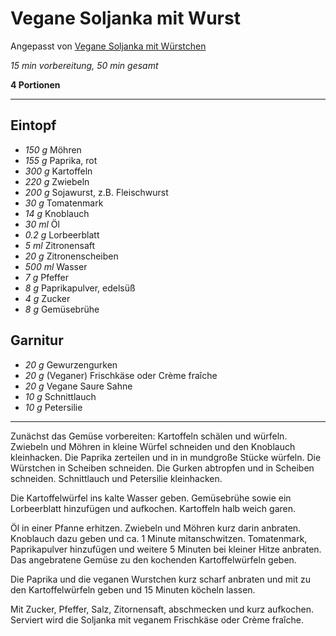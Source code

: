 # Vegane Soljanka mit Wurst

Angepasst von [Vegane Soljanka mit Würstchen](https://veganuschka.de/rezepte/suppen/vegane-soljanka-mit-wuerstchen/)

*15 min vorbereitung, 50 min gesamt*

**4 Portionen**

---

## Eintopf

- *150 g* Möhren
- *155 g* Paprika, rot
- *300 g* Kartoffeln
- *220 g* Zwiebeln
- *200 g* Sojawurst, z.B. Fleischwurst
- *30 g* Tomatenmark
- *14 g* Knoblauch
- *30 ml* Öl
- *0.2 g* Lorbeerblatt
- *5 ml* Zitronensaft
- *20 g* Zitronenscheiben
- *500 ml* Wasser
- *7 g* Pfeffer
- *8 g* Paprikapulver, edelsüß
- *4 g* Zucker
- *8 g* Gemüsebrühe

## Garnitur

- *20 g* Gewurzengurken
- *20 g* (Veganer) Frischkäse oder Crème fraîche
- *20 g* Vegane Saure Sahne
- *10 g* Schnittlauch
- *10 g* Petersilie

---

Zunächst das Gemüse vorbereiten: Kartoffeln schälen und würfeln. Zwiebeln und Möhren in kleine Würfel schneiden und den Knoblauch kleinhacken. Die Paprika zerteilen und in in mundgroße Stücke würfeln. Die Würstchen in Scheiben schneiden. Die Gurken abtropfen und in Scheiben schneiden. Schnittlauch und Petersilie kleinhacken.

Die Kartoffelwürfel ins kalte Wasser geben. Gemüsebrühe sowie ein Lorbeerblatt hinzufügen und aufkochen. Kartoffeln halb weich garen.

Öl in einer Pfanne erhitzen. Zwiebeln und Möhren kurz darin anbraten. Knoblauch dazu geben und ca. 1 Minute mitanschwitzen. Tomatenmark, Paprikapulver hinzufügen und weitere 5 Minuten bei kleiner Hitze anbraten. Das angebratene Gemüse zu den kochenden Kartoffelwürfeln geben.

Die Paprika und die veganen Wurstchen kurz scharf anbraten und mit zu den Kartoffelwürfeln geben und 15 Minuten köcheln lassen.

Mit Zucker, Pfeffer, Salz, Zitornensaft, abschmecken und kurz aufkochen. Serviert wird die Soljanka mit veganem Frischkäse oder Crème fraîche.

